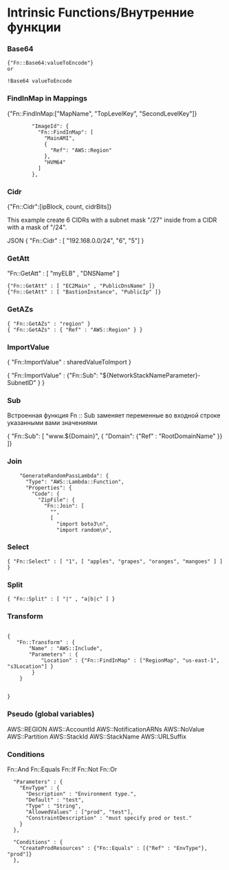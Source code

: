 # Intrinsic Functions/Внутренние функции

### Base64
```
{"Fn::Base64:valueToEncode"}
or

!Base64 valueToEncode

```

### FindInMap in Mappings

{"Fn::FindInMap:["MapName", "TopLevelKey", "SecondLevelKey"]}

```
        "ImageId": {
          "Fn::FindInMap": [
            "MainAMI",
            {
              "Ref": "AWS::Region"
            },
            "HVM64"
          ]
        },
```

### Cidr
{"Fn::Cidr":[ipBlock, count, cidrBits]} 

This example create 6 CIDRs with a subnet mask "/27" inside from a CIDR with a mask of "/24".

JSON
{ "Fn::Cidr" : [ "192.168.0.0/24", "6", "5"] }

### GetAtt

"Fn::GetAtt" : [ "myELB" , "DNSName" ]

```
{"Fn::GetAtt" : [ "EC2Main" , "PublicDnsName" ]}
{"Fn::GetAtt" : [ "BastionInstance", "PublicIp" ]}
```

### GetAZs

```
{ "Fn::GetAZs" : "region" }
{ "Fn::GetAZs" : { "Ref" : "AWS::Region" } }

``` 

### ImportValue

{ "Fn::ImportValue" : sharedValueToImport }

{ "Fn::ImportValue" : {"Fn::Sub": "${NetworkStackNameParameter}-SubnetID" } }

### Sub
Встроенная функция Fn :: Sub заменяет переменные во входной строке указанными вами значениями

{ "Fn::Sub": [ "www.${Domain}", { "Domain": {"Ref" : "RootDomainName" }} ]}

### Join

```
    "GenerateRandomPassLambda": {
      "Type": "AWS::Lambda::Function",
      "Properties": {
        "Code": {
          "ZipFile": {
            "Fn::Join": [
              "",
              [
                "import boto3\n",
                "import random\n",
```

### Select

```
{ "Fn::Select" : [ "1", [ "apples", "grapes", "oranges", "mangoes" ] ] }

```

### Split

```
{ "Fn::Split" : [ "|" , "a|b|c" ] }
```

### Transform

```

{
   "Fn::Transform" : {
       "Name" : "AWS::Include",
       "Parameters" : {
           "Location" : {"Fn::FindInMap" : ["RegionMap", "us-east-1", "s3Location"] }
        }
    }


}

```

###  Pseudo (global variables)

AWS::REGION
AWS::AccountId
AWS::NotificationARNs
AWS::NoValue
AWS::Partition
AWS::StackId
AWS::StackName
AWS::URLSuffix

### Conditions
Fn::And
Fn::Equals
Fn::If
Fn::Not
Fn::Or

```
  "Parameters" : {
    "EnvType" : {
      "Description" : "Environment type.",
      "Default" : "test",
      "Type" : "String",
      "AllowedValues" : ["prod", "test"],
      "ConstraintDescription" : "must specify prod or test."
    }
  },
```
  
```
  "Conditions" : {
    "CreateProdResources" : {"Fn::Equals" : [{"Ref" : "EnvType"}, "prod"]}
  },

```



